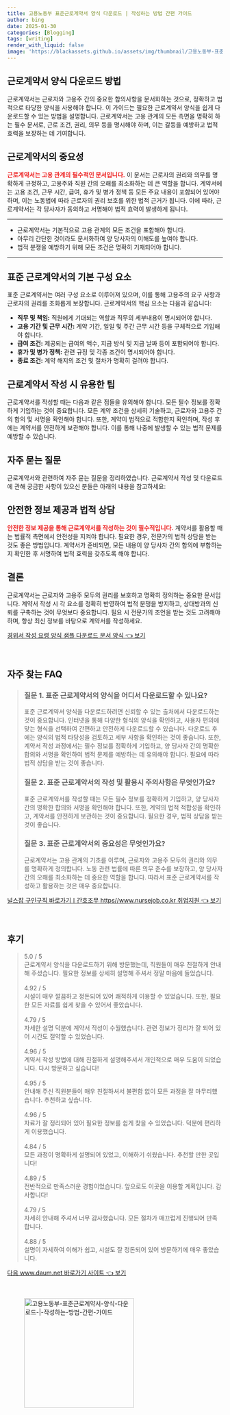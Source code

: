 ```yaml
---
title: 고용노동부 표준근로계약서 양식 다운로드 | 작성하는 방법 간편 가이드
author: bing
date: 2025-01-30
categories: [Blogging]
tags: [writing]
render_with_liquid: false
image: 'https://blackassets.github.io/assets/img/thumbnail/고용노동부-표준근로계약서-양식-다운로드-|-작성하는-방법-간편-가이드.webp'
---
```



<h2 id='근로계약서_양식_다운로드'>근로계약서 양식 다운로드 방법</h2>

<p>근로계약서는 근로자와 고용주 간의 중요한 합의사항을 문서화하는 것으로, 정확하고 법적으로 타당한 양식을 사용해야 합니다. 이 가이드는 필요한 근로계약서 양식을 쉽게 다운로드할 수 있는 방법을 설명합니다. 근로계약서는 고용 관계의 모든 측면을 명확히 하는 필수 문서로, 근로 조건, 권리, 의무 등을 명시해야 하며, 이는 갈등을 예방하고 법적 효력을 보장하는 데 기여합니다.</p>

<h2 id='근로계약서의_중요성'>근로계약서의 중요성</h2>

<p><b><span style="color: #ee2323;">근로계약서는 고용 관계의 필수적인 문서입니다.</span></b> 이 문서는 근로자의 권리와 의무를 명확하게 규정하고, 고용주와 직원 간의 오해를 최소화하는 데 큰 역할을 합니다. 계약서에는 고용 조건, 근무 시간, 급여, 휴가 및 병가 정책 등 모든 주요 내용이 포함되어 있어야 하며, 이는 노동법에 따라 근로자의 권리 보호를 위한 법적 근거가 됩니다. 이에 따라, 근로계약서는 각 당사자가 동의하고 서명해야 법적 효력이 발생하게 됩니다.</p>

<hr />

<ul>
    <li>근로계약서는 기본적으로 고용 관계의 모든 조건을 포함해야 합니다.</li>
    <li>아무리 간단한 것이라도 문서화하여 양 당사자의 이해도를 높여야 합니다.</li>
    <li>법적 분쟁을 예방하기 위해 모든 조건은 명확히 기재되어야 합니다.</li>
</ul>

<hr />

<h2 id='표준근로계약서_구성요소'>표준 근로계약서의 기본 구성 요소</h2>

<p>표준 근로계약서는 여러 구성 요소로 이루어져 있으며, 이를 통해 고용주의 요구 사항과 근로자의 권리를 조화롭게 보장합니다. 근로계약서의 핵심 요소는 다음과 같습니다:</p>

<ul>
    <li><b>직무 및 책임:</b> 직원에게 기대되는 역할과 직무의 세부내용이 명시되어야 합니다.</li>
    <li><b>고용 기간 및 근무 시간:</b> 계약 기간, 일일 및 주간 근무 시간 등을 구체적으로 기입해야 합니다.</li>
    <li><b>급여 조건:</b> 제공되는 급여의 액수, 지급 방식 및 지급 날짜 등이 포함되어야 합니다.</li>
    <li><b>휴가 및 병가 정책:</b> 관련 규정 및 각종 조건이 명시되어야 합니다.</li>
    <li><b>종료 조건:</b> 계약 해지의 조건 및 절차가 명확히 걸려야 합니다.</li>
</ul>

<h2 id='계약서_작성_팁'>근로계약서 작성 시 유용한 팁</h2>

<p>근로계약서를 작성할 때는 다음과 같은 점들을 유의해야 합니다. 모든 필수 정보를 정확하게 기입하는 것이 중요합니다. 모든 계약 조건을 상세히 기술하고, 근로자와 고용주 간의 합의 및 서명을 확인해야 합니다. 또한, 계약이 법적으로 적합한지 확인하며, 작성 후에는 계약서를 안전하게 보관해야 합니다. 이를 통해 나중에 발생할 수 있는 법적 문제를 예방할 수 있습니다.</p>

<h2 id='자주_묻는_질문'>자주 묻는 질문</h2>

<p>근로계약서와 관련하여 자주 묻는 질문을 정리하였습니다. 근로계약서 작성 및 다운로드에 관해 궁금한 사항이 있으신 분들은 아래의 내용을 참고하세요:</p>

<h2 id='안전한_정보_제공'>안전한 정보 제공과 법적 상담</h2>

<p><b><span style="color: #ee2323;">안전한 정보 제공을 통해 근로계약서를 작성하는 것이 필수적입니다.</span></b> 계약서를 활용할 때는 법률적 측면에서 안전성을 지켜야 합니다. 필요한 경우, 전문가의 법적 상담을 받는 것도 좋은 방법입니다. 계약서가 준비되면, 모든 내용이 양 당사자 간의 합의에 부합하는지 확인한 후 서명하여 법적 효력을 갖추도록 해야 합니다.</p>

<h2 id='결론'>결론</h2>

<p>근로계약서는 근로자와 고용주 모두의 권리를 보호하고 명확히 정의하는 중요한 문서입니다. 계약서 작성 시 각 요소를 정확히 반영하여 법적 분쟁을 방지하고, 상대방과의 신뢰를 구축하는 것이 무엇보다 중요합니다. 필요 시 전문가의 조언을 받는 것도 고려해야 하며, 항상 최신 정보를 바탕으로 계약서를 작성하세요.</p>


<p><a class="click-button" title="경위서 작성 요령 양식 샘플 다운로드 문서 양식" href="https://blackassets.github.io/posts/%EA%B2%BD%EC%9C%84%EC%84%9C-%EC%9E%91%EC%84%B1-%EC%9A%94%EB%A0%B9-%EC%96%91%EC%8B%9D-%EC%83%98%ED%94%8C-%EB%8B%A4%EC%9A%B4%EB%A1%9C%EB%93%9C-%EB%AC%B8%EC%84%9C-%EC%96%91%EC%8B%9D/" rel="dofollow">경위서 작성 요령 양식 샘플 다운로드 문서 양식 👈 보기</a></p><br>
<h2 id='자주_찾는_FAQ'>자주 찾는 FAQ</h2>
<div itemscope="" itemtype="https://schema.org/FAQPage"> 
<blockquote> 
<div itemscope="" itemprop="mainEntity" itemtype="https://schema.org/Question"> 
<h3 itemprop="name">질문 1. 표준 근로계약서의 양식을 어디서 다운로드할 수 있나요?</h3> 
<div itemscope="" itemprop="acceptedAnswer" itemtype="https://schema.org/Answer"> 
<span itemprop="text"> 
<p>표준 근로계약서 양식을 다운로드하려면 신뢰할 수 있는 출처에서 다운로드하는 것이 중요합니다. 인터넷을 통해 다양한 형식의 양식을 확인하고, 사용자 편의에 맞는 형식을 선택하여 간편하고 안전하게 다운로드할 수 있습니다. 다운로드 후에는 양식의 법적 타당성을 검토하고 세부 사항을 확인하는 것이 좋습니다. 또한, 계약서 작성 과정에서는 필수 정보를 정확하게 기입하고, 양 당사자 간의 명확한 합의와 서명을 확인하여 법적 문제를 예방하는 데 유의해야 합니다. 필요에 따라 법적 상담을 받는 것이 좋습니다.</p> 
</span> 
</div> 
</div> 

<div itemscope="" itemprop="mainEntity" itemtype="https://schema.org/Question"> 
<h3 itemprop="name">질문 2. 표준 근로계약서의 작성 및 활용시 주의사항은 무엇인가요?</h3> 
<div itemscope="" itemprop="acceptedAnswer" itemtype="https://schema.org/Answer"> 
<span itemprop="text"> 
<p>표준 근로계약서를 작성할 때는 모든 필수 정보를 정확하게 기입하고, 양 당사자 간의 명확한 합의와 서명을 확인해야 합니다. 또한, 계약의 법적 적합성을 확인하고, 계약서를 안전하게 보관하는 것이 중요합니다. 필요한 경우, 법적 상담을 받는 것이 좋습니다.</p> 
</span> 
</div> 
</div> 

<div itemscope="" itemprop="mainEntity" itemtype="https://schema.org/Question"> 
<h3 itemprop="name">질문 3. 표준 근로계약서의 중요성은 무엇인가요?</h3> 
<div itemscope="" itemprop="acceptedAnswer" itemtype="https://schema.org/Answer"> 
<span itemprop="text"> 
<p>근로계약서는 고용 관계의 기초를 이루며, 근로자와 고용주 모두의 권리와 의무를 명확하게 정의합니다. 노동 관련 법률에 따른 의무 준수를 보장하고, 양 당사자 간의 오해를 최소화하는 데 중요한 역할을 합니다. 따라서 표준 근로계약서를 작성하고 활용하는 것은 매우 중요합니다.</p> 
</span> 
</div> 
</div> 

</blockquote> 
</div>
<p><a class="click-button" title="널스잡 구인구직 바로가기ㅣ간호조무 https//www.nursejob.co.kr 취업지원" href="https://blackassets.github.io/posts/%EB%84%90%EC%8A%A4%EC%9E%A1-%EA%B5%AC%EC%9D%B8%EA%B5%AC%EC%A7%81-%EB%B0%94%EB%A1%9C%EA%B0%80%EA%B8%B0%E3%85%A3%EA%B0%84%ED%98%B8%EC%A1%B0%EB%AC%B4-httpswww.nursejob.co.kr-%EC%B7%A8%EC%97%85%EC%A7%80%EC%9B%90/" rel="dofollow">널스잡 구인구직 바로가기ㅣ간호조무 https//www.nursejob.co.kr 취업지원 👈 보기</a></p><br>
<h2 id='후기'>후기</h2>
<div itemscope itemtype="https://schema.org/Product">
  <blockquote>
  <div itemprop="review" itemscope itemtype="https://schema.org/Review">
      <div itemprop="reviewRating" itemscope itemtype="https://schema.org/Rating"> <span itemprop="ratingValue">5.0</span> / <span itemprop="bestRating">5</span> </div>
      <span itemprop="reviewBody">근로계약서 양식을 다운로드하기 위해 방문했는데, 직원들이 매우 친절하게 안내해 주셨습니다. 필요한 정보를 상세히 설명해 주셔서 정말 마음에 들었습니다.</span>
  </div>
  <br>
  <div itemprop="review" itemscope itemtype="https://schema.org/Review">
      <div itemprop="reviewRating" itemscope itemtype="https://schema.org/Rating"> <span itemprop="ratingValue">4.92</span> / <span itemprop="bestRating">5</span> </div>
      <span itemprop="reviewBody">시설이 매우 깔끔하고 정돈되어 있어 쾌적하게 이용할 수 있었습니다. 또한, 필요한 모든 자료를 쉽게 찾을 수 있어서 좋았습니다.</span>
  </div>
  <br>
  <div itemprop="review" itemscope itemtype="https://schema.org/Review">
      <div itemprop="reviewRating" itemscope itemtype="https://schema.org/Rating"> <span itemprop="ratingValue">4.79</span> / <span itemprop="bestRating">5</span> </div>
      <span itemprop="reviewBody">자세한 설명 덕분에 계약서 작성이 수월했습니다. 관련 정보가 정리가 잘 되어 있어 시간도 절약할 수 있었습니다.</span>
  </div>
  <br>
  <div itemprop="review" itemscope itemtype="https://schema.org/Review">
      <div itemprop="reviewRating" itemscope itemtype="https://schema.org/Rating"> <span itemprop="ratingValue">4.96</span> / <span itemprop="bestRating">5</span> </div>
      <span itemprop="reviewBody">계약서 작성 방법에 대해 친절하게 설명해주셔서 개인적으로 매우 도움이 되었습니다. 다시 방문하고 싶습니다!</span>
  </div>
  <br>
  <div itemprop="review" itemscope itemtype="https://schema.org/Review">
      <div itemprop="reviewRating" itemscope itemtype="https://schema.org/Rating"> <span itemprop="ratingValue">4.95</span> / <span itemprop="bestRating">5</span> </div>
      <span itemprop="reviewBody">안내해 주신 직원분들이 매우 친절하셔서 불편함 없이 모든 과정을 잘 마무리했습니다. 추천하고 싶습니다.</span>
  </div>
  <br>
  <div itemprop="review" itemscope itemtype="https://schema.org/Review">
      <div itemprop="reviewRating" itemscope itemtype="https://schema.org/Rating"> <span itemprop="ratingValue">4.96</span> / <span itemprop="bestRating">5</span> </div>
      <span itemprop="reviewBody">자료가 잘 정리되어 있어 필요한 정보를 쉽게 찾을 수 있었습니다. 덕분에 편리하게 이용했습니다.</span>
  </div>
  <br>
  <div itemprop="review" itemscope itemtype="https://schema.org/Review">
      <div itemprop="reviewRating" itemscope itemtype="https://schema.org/Rating"> <span itemprop="ratingValue">4.84</span> / <span itemprop="bestRating">5</span> </div>
      <span itemprop="reviewBody">모든 과정이 명확하게 설명되어 있었고, 이해하기 쉬웠습니다. 추천할 만한 곳입니다!</span>
  </div>
  <br>
  <div itemprop="review" itemscope itemtype="https://schema.org/Review">
      <div itemprop="reviewRating" itemscope itemtype="https://schema.org/Rating"> <span itemprop="ratingValue">4.89</span> / <span itemprop="bestRating">5</span> </div>
      <span itemprop="reviewBody">전반적으로 만족스러운 경험이었습니다. 앞으로도 이곳을 이용할 계획입니다. 감사합니다!</span>
  </div>
  <br>
  <div itemprop="review" itemscope itemtype="https://schema.org/Review">
      <div itemprop="reviewRating" itemscope itemtype="https://schema.org/Rating"> <span itemprop="ratingValue">4.79</span> / <span itemprop="bestRating">5</span> </div>
      <span itemprop="reviewBody">자세히 안내해 주셔서 너무 감사했습니다. 모든 절차가 매끄럽게 진행되어 만족합니다.</span>
  </div>
  <br>
  <div itemprop="review" itemscope itemtype="https://schema.org/Review">
      <div itemprop="reviewRating" itemscope itemtype="https://schema.org/Rating"> <span itemprop="ratingValue">4.88</span> / <span itemprop="bestRating">5</span> </div>
      <span itemprop="reviewBody">설명이 자세하여 이해가 쉽고, 시설도 잘 정돈되어 있어 방문하기에 매우 좋았습니다.</span>
  </div>
  </blockquote>
</div>
<p><a class="click-button" title="다음 www.daum.net 바로가기 사이트" href="https://blackassets.github.io/posts/%EB%8B%A4%EC%9D%8C-www.daum.net-%EB%B0%94%EB%A1%9C%EA%B0%80%EA%B8%B0-%EC%82%AC%EC%9D%B4%ED%8A%B8/" rel="dofollow">다음 www.daum.net 바로가기 사이트 👈 보기</a></p><br>
<figure class="image"><img src="https://blackassets.github.io/assets/img/thumbnail/고용노동부-표준근로계약서-양식-다운로드-|-작성하는-방법-간편-가이드.webp" alt="고용노동부-표준근로계약서-양식-다운로드-|-작성하는-방법-간편-가이드" width="256" height="256"></figure>